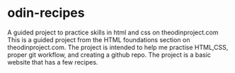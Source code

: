 # odin-recipes
A guided project to practice skills in html and css on theodinproject.com
This is a guided project from the HTML foundations section on theodinproject.com. The project is intended to help me practise HTML,CSS, proper git workflow, and creating a github repo. The project is a basic website that has a few recipes.
